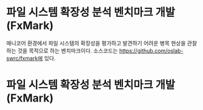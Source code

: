# 파일 시스템 확장성 분석 벤치마크 개발 (FxMark)

매니코어 환경에서 파일 시스템의 확장성을 평가하고 발견하기 어려운 병목 현상을 관찰하는 것을 목적으로 하는 벤치마크이다. 소스코드는 https://github.com/oslab-swrc/fxmark에 있다.

# 파일 시스템 확장성 분석 벤치마크 개발 (FxMark)
